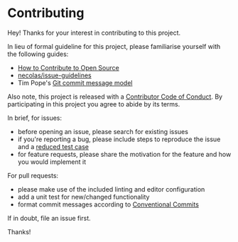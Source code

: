 # Contributing

Hey! Thanks for your interest in contributing to this project.

In lieu of formal guideline for this project, please familiarise yourself with the following guides:

- [How to Contribute to Open Source][]
- [necolas/issue-guidelines][]
- Tim Pope's [Git commit message model][tpope]

Also note, this project is released with a [Contributor Code of Conduct](./CODE_OF_CONDUCT.md). By participating in this project you agree to abide by its terms.

In brief, for issues:

- before opening an issue, please search for existing issues
- if you're reporting a bug, please include steps to reproduce the issue and a [reduced test case][]
- for feature requests, please share the motivation for the feature and how you would implement it

For pull requests:

- please make use of the included linting and editor configuration
- add a unit test for new/changed functionality
- format commit messages according to [Conventional Commits][]

If in doubt, file an issue first.

Thanks!

[how to contribute to open source]: https://opensource.guide/how-to-contribute/
[necolas/issue-guidelines]: https://github.com/necolas/issue-guidelines/blob/master/CONTRIBUTING.md
[tpope]: http://tbaggery.com/2008/04/19/a-note-about-git-commit-messages.html
[conventional commits]: https://www.conventionalcommits.org/
[reduced test case]: https://css-tricks.com/reduced-test-cases/
